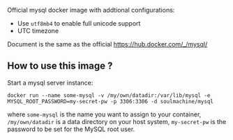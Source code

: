 Official mysql docker image with addtional configurations:

* Use `utf8mb4` to enable full unicode support
* UTC timezone


Document is the same as the official <https://hub.docker.com/_/mysql/>


## How to use this image ?

Start a mysql server instance:

    docker run --name some-mysql -v /my/own/datadir:/var/lib/mysql -e MYSQL_ROOT_PASSWORD=my-secret-pw -p 3306:3306 -d soulmachine/mysql

where `some-mysql` is the name you want to assign to your container, `/my/own/datadir` is a data directory on your host system, `my-secret-pw` is the password to be set for the MySQL root user.
